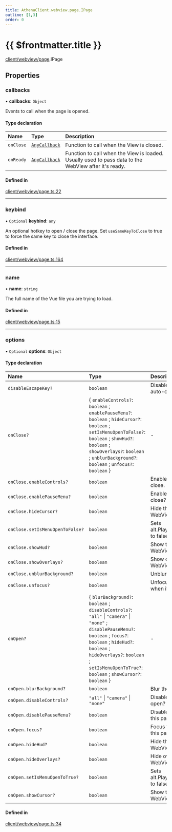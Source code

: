 ```yaml
---
title: AthenaClient.webview.page.IPage
outline: [1,3]
order: 0
---
```


# {{ $frontmatter.title }}


[client/webview/page](../modules/client_webview_page.md).IPage

## Properties

### callbacks

• **callbacks**: `Object`

Events to call when the page is opened.

#### Type declaration

| Name | Type | Description |
| :------ | :------ | :------ |
| `onClose` | [`AnyCallback`](../modules/client_webview_page_Internal.md#AnyCallback) | Function to call when the View is closed. |
| `onReady` | [`AnyCallback`](../modules/client_webview_page_Internal.md#AnyCallback) | Function to call when the View is loaded. Usually used to pass data to the WebView after it's ready. |

#### Defined in

[client/webview/page.ts:22](https://github.com/Stuyk/altv-athena/blob/16e0acc/src/core/client/webview/page.ts#L22)

___

### keybind

• `Optional` **keybind**: `any`

An optional hotkey to open / close the page.
Set `useSameKeyToClose` to true to force the same key to close the interface.

#### Defined in

[client/webview/page.ts:164](https://github.com/Stuyk/altv-athena/blob/16e0acc/src/core/client/webview/page.ts#L164)

___

### name

• **name**: `string`

The full name of the Vue file you are trying to load.

#### Defined in

[client/webview/page.ts:15](https://github.com/Stuyk/altv-athena/blob/16e0acc/src/core/client/webview/page.ts#L15)

___

### options

• `Optional` **options**: `Object`

#### Type declaration

| Name | Type | Description |
| :------ | :------ | :------ |
| `disableEscapeKey?` | `boolean` | Disable the escape key auto-close bind. |
| `onClose?` | { `enableControls?`: `boolean` ; `enablePauseMenu?`: `boolean` ; `hideCursor?`: `boolean` ; `setIsMenuOpenToFalse?`: `boolean` ; `showHud?`: `boolean` ; `showOverlays?`: `boolean` ; `unblurBackground?`: `boolean` ; `unfocus?`: `boolean`  } | - |
| `onClose.enableControls?` | `boolean` | Enable game controls on close. |
| `onClose.enablePauseMenu?` | `boolean` | Enable the pause menu on close? |
| `onClose.hideCursor?` | `boolean` | Hide the cursor when the WebView is closed? |
| `onClose.setIsMenuOpenToFalse?` | `boolean` | Sets alt.Player.local.isMenuOpen to false if true. |
| `onClose.showHud?` | `boolean` | Show the HUD when the WebView is closed? |
| `onClose.showOverlays?` | `boolean` | Show overlays when the WebView is closed? |
| `onClose.unblurBackground?` | `boolean` | Unblur the game. |
| `onClose.unfocus?` | `boolean` | Unfocus the WebView when it is closed? |
| `onOpen?` | { `blurBackground?`: `boolean` ; `disableControls?`: ``"all"`` \| ``"camera"`` \| ``"none"`` ; `disablePauseMenu?`: `boolean` ; `focus?`: `boolean` ; `hideHud?`: `boolean` ; `hideOverlays?`: `boolean` ; `setIsMenuOpenToTrue?`: `boolean` ; `showCursor?`: `boolean`  } | - |
| `onOpen.blurBackground?` | `boolean` | Blur the game. |
| `onOpen.disableControls?` | ``"all"`` \| ``"camera"`` \| ``"none"`` | Disable game controls on open? |
| `onOpen.disablePauseMenu?` | `boolean` | Disable pause menu while this page is open? |
| `onOpen.focus?` | `boolean` | Focus the WebView when this page is opened. |
| `onOpen.hideHud?` | `boolean` | Hide the HUD when the WebView is opened. |
| `onOpen.hideOverlays?` | `boolean` | Hide overlays when the WebView is opened. |
| `onOpen.setIsMenuOpenToTrue?` | `boolean` | Sets alt.Player.local.isMenuOpen to false if false. |
| `onOpen.showCursor?` | `boolean` | Show the cursor when the WebView is focused? |

#### Defined in

[client/webview/page.ts:34](https://github.com/Stuyk/altv-athena/blob/16e0acc/src/core/client/webview/page.ts#L34)
